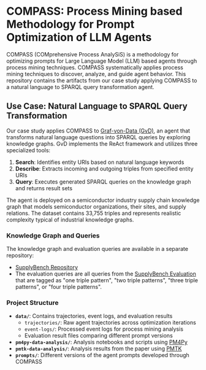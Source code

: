 # COMPASS: Process Mining based Methodology for Prompt Optimization of LLM Agents

COMPASS (COMprehensive Process AnalySiS) is a methodology for optimizing prompts for Large Language Model (LLM) based agents through process mining techniques. COMPASS systematically applies process mining techniques to discover, analyze, and guide agent behavior.  This repository contains the artifacts from our case study applying COMPASS to a natural language to SPARQL query transformation agent.

## Use Case: Natural Language to SPARQL Query Transformation

Our case study applies COMPASS to [Graf-von-Data (GvD)](https://graf.ti.rw.fau.de/), an agent that transforms natural language questions into SPARQL queries by exploring knowledge graphs. GvD implements the ReAct framework and utilizes three specialized tools:

1. **Search**: Identifies entity URIs based on natural language keywords
2. **Describe**: Extracts incoming and outgoing triples from specified entity URIs
3. **Query**: Executes generated SPARQL queries on the knowledge graph and returns result sets

The agent is deployed on a semiconductor industry supply chain knowledge graph that models semiconductor organizations, their sites, and supply relations. The dataset contains 33,755 triples and represents realistic complexity typical of industrial knowledge graphs.

### Knowledge Graph and Queries

The knowledge graph and evaluation queries are available in a separate repository:
- [SupplyBench Repository](https://github.com/wintechis/supplybench)
- The evaluation queries are all queries from the [SupplyBench Evaluation](https://github.com/wintechis/supplybench-evaluation) that are tagged as "one triple pattern", "two triple patterns", "three triple patterns", or "four triple patterns".

### Project Structure

- **`data/`**: Contains trajectories, event logs, and evaluation results
  - `trajectories/`: Raw agent trajectories across optimization iterations
  - `event-logs/`: Processed event logs for process mining analysis
  - Evaluation result files comparing different prompt versions
- **`pm4py-data-analysis/`**: Analysis notebooks and scripts using [PM4Py](https://github.com/process-intelligence-solutions/pm4py)
- **`pmtk-data-analysis/`**: Analysis results from the paper using [PMTK](https://processintelligence.solutions/pmtk)
- **`prompts/`**: Different versions of the agent prompts developed through COMPASS


